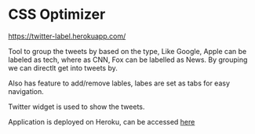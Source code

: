 # CSS Optimizer
<a href="https://twitter-label.herokuapp.com/
">https://twitter-label.herokuapp.com/
</a>

Tool to group the tweets by based on the type, Like Google, Apple can be labeled as tech, where as CNN, Fox can be labelled as News. By grouping we can directlt get into tweets by. 

Also has feature to add/remove lables, labes are set as tabs for easy navigation.

Twitter widget is used to show the tweets.

Application is deployed on Heroku, can be accessed <a href="https://twitter-label.herokuapp.com/
">here</a>
